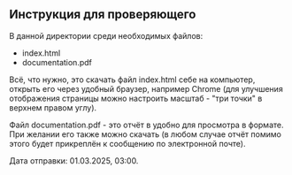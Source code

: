 ## Инструкция для проверяющего

В данной директории среди 
необходимых файлов: 
- index.html
- documentation.pdf

Всё, что нужно, это скачать
файл index.html себе на компьютер,
открыть его через удобный браузер,
например Chrome (для улучшения 
отображения страницы можно настроить
масштаб - "три точки" в верхнем правом
углу). 

Файл documentation.pdf - это отчёт в
удобно для просмотра в формате.
При желании его также можно скачать
(в любом случае отчёт помимо этого
будет прикреплён к сообщению по 
электронной почте).

Дата отправки: 01.03.2025, 03:00.